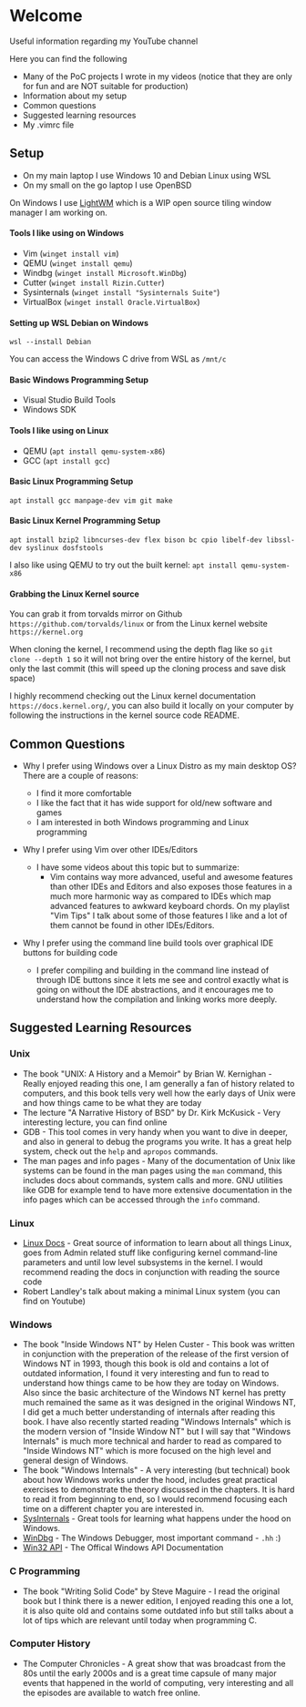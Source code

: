 # Welcome

Useful information regarding my YouTube channel

Here you can find the following

- Many of the PoC projects I wrote in my videos (notice that they are only for fun and are NOT suitable for production)
- Information about my setup
- Common questions
- Suggested learning resources
- My .vimrc file

## Setup

- On my main laptop I use Windows 10 and Debian Linux using WSL
- On my small on the go laptop I use OpenBSD

On Windows I use [LightWM](https://github.com/nir9/lightwm) which is a WIP open source tiling window manager I am working on.

#### Tools I like using on Windows
- Vim (```winget install vim```)
- QEMU (```winget install qemu```)
- Windbg (```winget install Microsoft.WinDbg```)
- Cutter (```winget install Rizin.Cutter```)
- Sysinternals (```winget install "Sysinternals Suite"```)
- VirtualBox (```winget install Oracle.VirtualBox```)

#### Setting up WSL Debian on Windows
```wsl --install Debian```

You can access the Windows C drive from WSL as ```/mnt/c```

#### Basic Windows Programming Setup

- Visual Studio Build Tools
- Windows SDK

#### Tools I like using on Linux
- QEMU (```apt install qemu-system-x86```)
- GCC (```apt install gcc```)

#### Basic Linux Programming Setup

```apt install gcc manpage-dev vim git make```

#### Basic Linux Kernel Programming Setup

```apt install bzip2 libncurses-dev flex bison bc cpio libelf-dev libssl-dev syslinux dosfstools```

I also like using QEMU to try out the built kernel: ```apt install qemu-system-x86```

#### Grabbing the Linux Kernel source

You can grab it from torvalds mirror on Github ```https://github.com/torvalds/linux``` or from the Linux kernel website ```https://kernel.org```

When cloning the kernel, I recommend using the depth flag like so ```git clone --depth 1``` so it will not bring over the entire history of the kernel, but only the last commit (this will speed up the cloning process and save disk space)

I highly recommend checking out the Linux kernel documentation ```https://docs.kernel.org/```, you can also build it locally on your computer by following the instructions in the kernel source code README.

## Common Questions

- Why I prefer using Windows over a Linux Distro as my main desktop OS? There are a couple of reasons:
  - I find it more comfortable
  - I like the fact that it has wide support for old/new software and games
  - I am interested in both Windows programming and Linux programming
 
- Why I prefer using Vim over other IDEs/Editors
  - I have some videos about this topic but to summarize:
    - Vim contains way more advanced, useful and awesome features than other IDEs and Editors and also exposes those features in a much more harmonic way as compared to IDEs which map advanced features to awkward keyboard chords. On my playlist "Vim Tips" I talk about some of those features I like and a lot of them cannot be found in other IDEs/Editors.

- Why I prefer using the command line build tools over graphical IDE buttons for building code
  - I prefer compiling and building in the command line instead of through IDE buttons since it lets me see and control exactly what is going on without the IDE abstractions, and it encourages me to understand how the compilation and linking works more deeply.
 
## Suggested Learning Resources

### Unix
- The book "UNIX: A History and a Memoir" by Brian W. Kernighan - Really enjoyed reading this one, I am generally a fan of history related to computers, and this book tells very well how the early days of Unix were and how things came to be what they are today
- The lecture "A Narrative History of BSD" by Dr. Kirk McKusick - Very interesting lecture, you can find online
- GDB - This tool comes in very handy when you want to dive in deeper, and also in general to debug the programs you write. It has a great help system, check out the ```help``` and ```apropos``` commands.
- The man pages and info pages - Many of the documentation of Unix like systems can be found in the man pages using the ```man``` command, this includes docs about commands, system calls and more. GNU utilities like GDB for example tend to have more extensive documentation in the info pages which can be accessed through the ```info``` command.

### Linux
- [Linux Docs](https://docs.kernel.org/) - Great source of information to learn about all things Linux, goes from Admin related stuff like configuring kernel command-line parameters and until low level subsystems in the kernel. I would recommend reading the docs in conjunction with reading the source code
- Robert Landley's talk about making a minimal Linux system (you can find on Youtube)

### Windows
- The book "Inside Windows NT" by Helen Custer - This book was written in conjunction with the preperation of the release of the first version of Windows NT in 1993, though this book is old and contains a lot of outdated information, I found it very interesting and fun to read to understand how things came to be how they are today on Windows. Also since the basic architecture of the Windows NT kernel has pretty much remained the same as it was designed in the original Windows NT, I did get a much better understanding of internals after reading this book. I have also recently started reading "Windows Internals" which is the modern version of "Inside Window NT" but I will say that "Windows Internals" is much more technical and harder to read as compared to "Inside Windows NT" which is more focused on the high level and general design of Windows.
- The book "Windows Internals" - A very interesting (but technical) book about how Windows works under the hood, includes great practical exercises to demonstrate the theory discussed in the chapters. It is hard to read it from beginning to end, so I would recommend focusing each time on a different chapter you are interested in.
- [SysInternals](https://learn.microsoft.com/en-us/sysinternals/) - Great tools for learning what happens under the hood on Windows.
- [WinDbg](https://learn.microsoft.com/en-us/windows-hardware/drivers/debugger/) - The Windows Debugger, most important command - ```.hh``` :)
- [Win32 API](https://learn.microsoft.com/en-us/windows/win32/) - The Offical Windows API Documentation

### C Programming
- The book "Writing Solid Code" by Steve Maguire - I read the original book but I think there is a newer edition, I enjoyed reading this one a lot, it is also quite old and contains some outdated info but still talks about a lot of tips which are relevant until today when programming C.

### Computer History
- The Computer Chronicles - A great show that was broadcast from the 80s until the early 2000s and is a great time capsule of many major events that happened in the world of computing, very interesting and all the episodes are available to watch free online.
